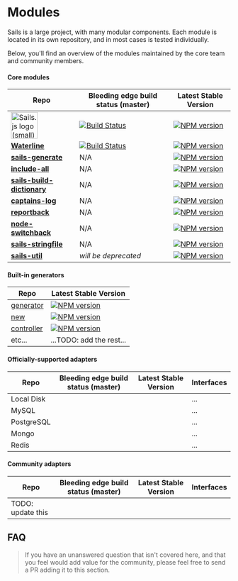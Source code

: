 # Modules

Sails is a large project, with many modular components.  Each module is located in its own repository, and in most cases is tested individually.

Below, you'll find an overview of the modules maintained by the core team and community members.


#### Core modules

| Repo          |  Bleeding edge build status (master)  |  Latest Stable Version   |
|---------------|---------------------------------------|--------------------------|
| <a href="http://github.com/balderdashy/sails" target="_blank" title="Github repo for Sails core"><img src="https://github-camo.global.ssl.fastly.net/9e49073459ed4e0e2687b80eaf515d87b0da4a6b/687474703a2f2f62616c64657264617368792e6769746875622e696f2f7361696c732f696d616765732f6c6f676f2e706e67" width=60 alt="Sails.js logo (small)"/></a>     | [![Build Status](https://travis-ci.org/balderdashy/sails.png?branch=master)](https://travis-ci.org/balderdashy/sails)  | [![NPM version](https://badge.fury.io/js/sails.png)](http://badge.fury.io/js/sails) |
| [**Waterline**](http://github.com/balderdashy/waterline) | [![Build Status](https://travis-ci.org/balderdashy/waterline.png?branch=master)](https://travis-ci.org/balderdashy/waterline) | [![NPM version](https://badge.fury.io/js/waterline.png)](http://badge.fury.io/js/waterline) |
| [**sails-generate**](http://github.com/balderdashy/sails-generate) | N/A | [![NPM version](https://badge.fury.io/js/sails-generate.png)](http://badge.fury.io/js/sails-generate) |
| [**include-all**](http://github.com/balderdashy/include-all) | N/A | [![NPM version](https://badge.fury.io/js/include-all.png)](http://badge.fury.io/js/include-all) |
| [**sails-build-dictionary**](http://github.com/balderdashy/sails-build-dictionary) | N/A | [![NPM version](https://badge.fury.io/js/sails-build-dictionary.png)](http://badge.fury.io/js/sails-build-dictionary) |
| [**captains-log**](http://github.com/balderdashy/captains-log) | N/A | [![NPM version](https://badge.fury.io/js/captains-log.png)](http://badge.fury.io/js/captains-log) |
| [**reportback**](http://github.com/balderdashy/reportback) | N/A | [![NPM version](https://badge.fury.io/js/reportback.png)](http://badge.fury.io/js/reportback) |
| [**node-switchback**](http://github.com/balderdashy/switchback) | N/A | [![NPM version](https://badge.fury.io/js/node-switchback.png)](http://badge.fury.io/js/node-switchback) |
| [**sails-stringfile**](http://github.com/balderdashy/sails-stringfile) | N/A | [![NPM version](https://badge.fury.io/js/sails-stringfile.png)](http://badge.fury.io/js/sails-stringfile) |
| [**sails-util**](http://github.com/balderdashy/sails-util) | _will be deprecated_ | [![NPM version](https://badge.fury.io/js/sails-util.png)](http://badge.fury.io/js/sails-util) |


#### Built-in generators

| Repo       |  Latest Stable Version   |
|------------|--------------------------|
| [generator](https://github.com/balderdashy/sails-generate-generator)  | [![NPM version](https://badge.fury.io/js/sails-generate-generator.png)](http://badge.fury.io/js/sails-generate-generator) |
| [new](https://github.com/balderdashy/sails-generate-new) | [![NPM version](https://badge.fury.io/js/sails-generate-new.png)](http://badge.fury.io/js/sails-generate-new) |
| [controller](https://github.com/balderdashy/sails-generate-controller) | [![NPM version](https://badge.fury.io/js/sails-generate-controller.png)](http://badge.fury.io/js/sails-generate-controller) |
| etc...     | ...TODO: add the rest... |

#### Officially-supported adapters

| Repo          |  Bleeding edge build status (master)  |  Latest Stable Version   | Interfaces |
|---------------|---------------------------------------|--------------------------|------------|
| Local Disk    |    |     | ... |
| MySQL         |    |     | ... |
| PostgreSQL    |    |     | ... |
| Mongo         |    |     | ... |
| Redis         |    |     | ... |


#### Community adapters

| Repo          |  Bleeding edge build status (master)  |  Latest Stable Version   | Interfaces |
|---------------|---------------------------------------|--------------------------|------------|
| TODO: update this |  |  |  |





## FAQ

> If you have an unanswered question that isn't covered here, and that you feel would add value for the community, please feel free to send a PR adding it to this section.

